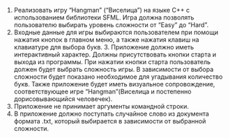1.	Реализовать игру “Hangman” (“Виселица”) на языке С++ с использованием библиотеки SFML. Игра должна позволять пользователю выбирать уровень сложности от “Easy” до “Hard”. 
2.	Входные данные для игры выбираются пользователем при помощи нажатия кнопок в главном меню, а также нажатия клавиш на клавиатуре для выбора букв. 3. Приложение должно иметь интерактивный характер. Должны присутствовать кнопки старта и выхода из программы. При нажатии кнопки старта пользователь должен будет выбрать сложность игры. В зависимости от выбора сложности будет показано необходимое для угадывания количество букв. Также приложение будет иметь визуальное сопровождение, соответствующее игре “Hangman”(Виселица и постепенно дорисовывающийся человечек). 
4.	Приложение не принимает аргументы командной строки. 
5.	В приложение должно поступать случайное слово из документа формата .txt, который выбирается в зависимости от выбранной сложности. 
